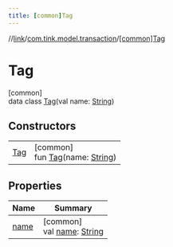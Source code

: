 ```yaml
---
title: [common]Tag
---
```

//[link](../../../index.html)/[com.tink.model.transaction](../index.html)/[[common]Tag](index.html)



# Tag



[common]\
data class [Tag](index.html)(val name: [String](https://kotlinlang.org/api/latest/jvm/stdlib/kotlin/-string/index.html))



## Constructors


| | |
|---|---|
| [Tag](-tag.html) | [common]<br>fun [Tag](-tag.html)(name: [String](https://kotlinlang.org/api/latest/jvm/stdlib/kotlin/-string/index.html)) |


## Properties


| Name | Summary |
|---|---|
| [name](name.html) | [common]<br>val [name](name.html): [String](https://kotlinlang.org/api/latest/jvm/stdlib/kotlin/-string/index.html) |

